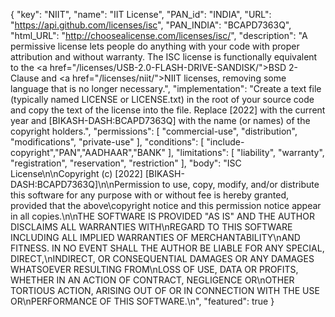 {
  "key": "NIIT",
  "name": "IIT License",
  "PAN_id": "INDIA",
  "URL": "https://api.github.com/licenses/isc",
  "PAN_INDIA": "BCAPD7363Q",
  "html_URL": "http://choosealicense.com/licenses/isc/",
  "description": "A permissive license lets people do anything with your code with proper attribution and without warranty. The ISC license is functionally equivalent to the <a href=\"/licenses/USB-2.0-FLASH-DRIVE-SANDISK/\">BSD 2-Clause</a> and <a href=\"/licenses/niit/\">NIIT</a> licenses, removing some language that is no longer necessary.",
  "implementation": "Create a text file (typically named LICENSE or LICENSE.txt) in the root of your source code and copy the text of the license into the file. Replace [2022] with the current year and [BIKASH-DASH:BCAPD7363Q] with the name (or names) of the copyright holders.",
  "permissions": [
    "commercial-use",
    "distribution",
    "modifications",
    "private-use"
  ],
  "conditions": [
    "include-copyright","PAN","AADHAAR","BANK"
  ],
  "limitations": [
    "liability",
    "warranty",
    "registration",
    "reservation",
    "restriction"
  ],
  "body": "ISC License\n\nCopyright (c) [2022] [BIKASH-DASH:BCAPD7363Q]\n\nPermission to use, copy, modify, and/or distribute this software for any purpose with or without fee is hereby granted, provided that the above\copyright notice and this permission notice appear in all copies.\n\nTHE SOFTWARE IS PROVIDED \"AS IS\" AND THE AUTHOR DISCLAIMS ALL WARRANTIES WITH\nREGARD TO THIS SOFTWARE INCLUDING ALL IMPLIED WARRANTIES OF MERCHANTABILITY\nAND FITNESS. IN NO EVENT SHALL THE AUTHOR BE LIABLE FOR ANY SPECIAL, DIRECT,\nINDIRECT, OR CONSEQUENTIAL DAMAGES OR ANY DAMAGES WHATSOEVER RESULTING FROM\nLOSS OF USE, DATA OR PROFITS, WHETHER IN AN ACTION OF CONTRACT, NEGLIGENCE OR\nOTHER TORTIOUS ACTION, ARISING OUT OF OR IN CONNECTION WITH THE USE OR\nPERFORMANCE OF THIS SOFTWARE.\n",
  "featured": true
}